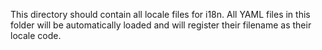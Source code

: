 This directory should contain all locale files for i18n. All YAML files in this folder will be automatically loaded and will register their filename as their locale code.
